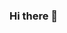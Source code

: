 ### Hi there 👋

<!--
**binaniyash1-hub/binaniyash1-hub** is a ✨ _special_ ✨ repository because its `README.md` (this file) appears on your GitHub profile.

---BEGIN SIGNATURE---5C71D9438058DC76F2EAA10E70FA3ED3E4F7C45D928962AEFEA9F6D9851617B474C69C7F767F408BF9BDD7D3C2D495090941B959BE9E82395F92CBC2A78B340B---END SIGNATURE---


Here are some ideas to get you started:



- 🔭 I’m currently working on ...
- 🌱 I’m currently learning ...
- 👯 I’m looking to collaborate on ...
- 🤔 I’m looking for help with ...
- 💬 Ask me about ...
- 📫 How to reach me: ...
- 😄 Pronouns: ...
- ⚡ Fun fact: ...
-->
